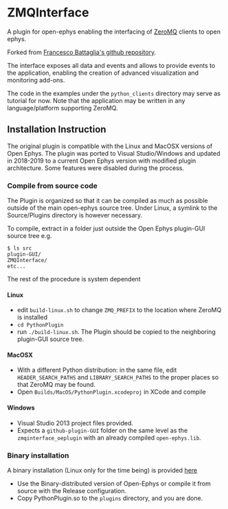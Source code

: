 # ZMQInterface

A plugin for open-ephys enabling the interfacing of [ZeroMQ](http://zeromq.org) clients to open ephys. 

Forked from [Francesco Battaglia's github repository](https://github.com/MemDynLab/ZMQInterface).

The interface exposes all data and events and allows to provide events to the application, enabling the creation of advanced visualization and monitoring add-ons.

The code in the examples under the `python_clients` directory may serve as tutorial for now. Note that the application may be written in any language/platform supporting ZeroMQ.

## Installation Instruction

The original plugin is compatible with the Linux and MacOSX versions of Open Ephys. The plugin was ported to Visual Studio/Windows and updated in 2018-2019 to a current Open Ephys version with modified plugin architecture. Some features were disabled during the process.

### Compile from source code

The Plugin is organized so that it can be compiled as much as possible outside of the main open-ephys source tree. Under Linux, a symlink to the Source/Plugins directory is however necessary. 


To compile, extract in a folder just outside the Open Ephys plugin-GUI source tree
e.g. 

```
$ ls src
plugin-GUI/
ZMQInterface/
etc...
```

The rest of the procedure is system dependent

#### Linux 
- edit `build-linux.sh` to change `ZMQ_PREFIX` to the location where ZeroMQ is installed 
- `cd PythonPlugin`
- run `./build-linux.sh`. The Plugin should be copied to the neighboring plugin-GUI source tree. 

#### MacOSX

- With a different Python distribution: in the same file, edit `HEADER_SEARCH_PATHS` and `LIBRARY_SEARCH_PATHS` to the proper places so that ZeroMQ may be found. 
- Open `Builds/MacOS/PythonPlugin.xcodeproj` in XCode and compile

#### Windows

- Visual Studio 2013 project files provided.
- Expects a `github-plugin-GUI` folder on the same level as the `zmqinterface_oeplugin` with an already compiled `open-ephys.lib`.

### Binary installation 
A binary installation (Linux only for the time being) is provided [here](https://github.com/fpbattaglia/ZMQInterface-linux-binaries)

- Use the Binary-distributed version of Open-Ephys or compile it from source with the Release configuration. 
- Copy PythonPlugin.so to the `plugins` directory, and you are done. 



 



